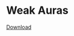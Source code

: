 # Weak Auras
[Download](https://github.com/Orbinya/World-of-Warcraft/raw/master/Addons/WeakAuras/WeakAuras.zip)
